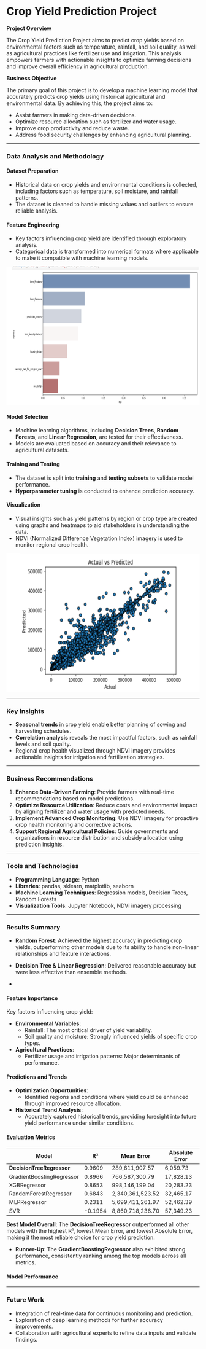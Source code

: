 # Crop Yield Prediction Project  

**Project Overview**
  
The Crop Yield Prediction Project aims to predict crop yields based on environmental factors such as temperature, rainfall, and soil quality, as well as agricultural practices like fertilizer use and irrigation. This analysis empowers farmers with actionable insights to optimize farming decisions and improve overall efficiency in agricultural production.  

 **Business Objective**
  
The primary goal of this project is to develop a machine learning model that accurately predicts crop yields using historical agricultural and environmental data. By achieving this, the project aims to:  
- Assist farmers in making data-driven decisions.  
- Optimize resource allocation such as fertilizer and water usage.  
- Improve crop productivity and reduce waste.  
- Address food security challenges by enhancing agricultural planning.
  
---

### Data Analysis and Methodology  

#### Dataset Preparation  
- Historical data on crop yields and environmental conditions is collected, including factors such as temperature, soil moisture, and rainfall patterns.  
- The dataset is cleaned to handle missing values and outliers to ensure reliable analysis.  

#### Feature Engineering  
- Key factors influencing crop yield are identified through exploratory analysis.  
- Categorical data is transformed into numerical formats where applicable to make it compatible with machine learning models.  
<div align="center">
  <img src="https://github.com/Sree191031/Crop_Yeild_Prediction_Project/blob/main/Crop%20Yeild%20Prediction/Images/Features%20Extracted%20via%20Feature%20Selection.png" width="640" height="360" />
</div>

#### Model Selection  
- Machine learning algorithms, including **Decision Trees**, **Random Forests**, and **Linear Regression**, are tested for their effectiveness.  
- Models are evaluated based on accuracy and their relevance to agricultural datasets.  

#### Training and Testing  
- The dataset is split into **training** and **testing subsets** to validate model performance.  
- **Hyperparameter tuning** is conducted to enhance prediction accuracy.  

#### Visualization  
- Visual insights such as yield patterns by region or crop type are created using graphs and heatmaps to aid stakeholders in understanding the data.  
- NDVI (Normalized Difference Vegetation Index) imagery is used to monitor regional crop health.
<div align="center">
  <img src="https://github.com/Sree191031/Crop_Yeild_Prediction_Project/blob/main/Crop%20Yeild%20Prediction/Images/Actual_Predicted%20Values%20Scatter%20Plot.png" width="640" height="360" />
</div>

---
### Key Insights  
- **Seasonal trends** in crop yield enable better planning of sowing and harvesting schedules.  
- **Correlation analysis** reveals the most impactful factors, such as rainfall levels and soil quality.  
- Regional crop health visualized through NDVI imagery provides actionable insights for irrigation and fertilization strategies.  

---
### Business Recommendations  
1. **Enhance Data-Driven Farming**: Provide farmers with real-time recommendations based on model predictions.  
2. **Optimize Resource Utilization**: Reduce costs and environmental impact by aligning fertilizer and water usage with predicted needs.  
3. **Implement Advanced Crop Monitoring**: Use NDVI imagery for proactive crop health monitoring and corrective actions.  
4. **Support Regional Agricultural Policies**: Guide governments and organizations in resource distribution and subsidy allocation using prediction insights.  

---
### Tools and Technologies  
- **Programming Language**: Python  
- **Libraries**: pandas, sklearn, matplotlib, seaborn  
- **Machine Learning Techniques**: Regression models, Decision Trees, Random Forests  
- **Visualization Tools**: Jupyter Notebook, NDVI imagery processing  

--- 


### Results Summary

- **Random Forest**: Achieved the highest accuracy in predicting crop yields, outperforming other models due to its ability to handle non-linear relationships and feature interactions.
- **Decision Tree & Linear Regression**: Delivered reasonable accuracy but were less effective than ensemble methods.

-

#### Feature Importance
Key factors influencing crop yield:
- **Environmental Variables**:
  - Rainfall: The most critical driver of yield variability.
  - Soil quality and moisture: Strongly influenced yields of specific crop types.
- **Agricultural Practices**:
  - Fertilizer usage and irrigation patterns: Major determinants of performance.

#### Predictions and Trends
- **Optimization Opportunities**:
  - Identified regions and conditions where yield could be enhanced through improved resource allocation.
- **Historical Trend Analysis**:
  - Accurately captured historical trends, providing foresight into future yield performance under similar conditions.

#### Evaluation Metrics

| Model                        | R²       | Mean Error          | Absolute Error    |
|------------------------------|----------|---------------------|-------------------|
| **DecisionTreeRegressor**    | 0.9609   | 289,611,907.57      | 6,059.73          |
| GradientBoostingRegressor    | 0.8966   | 766,587,300.79      | 17,828.13         |
| XGBRegressor                 | 0.8653   | 998,146,199.04      | 20,283.23         |
| RandomForestRegressor        | 0.6843   | 2,340,361,523.52    | 32,465.17         |
| MLPRegressor                 | 0.2311   | 5,699,411,261.97    | 52,462.39         |
| SVR                          | -0.1954  | 8,860,718,236.70    | 57,349.23         |

 **Best Model Overall**: The **DecisionTreeRegressor** outperformed all other models with the highest R², lowest Mean Error, and lowest Absolute Error, making it the most reliable choice for crop yield prediction.  
- **Runner-Up**: The **GradientBoostingRegressor** also exhibited strong performance, consistently ranking among the top models across all metrics.
#### Model Performance

---
### Future Work
- Integration of real-time data for continuous monitoring and prediction.
- Exploration of deep learning methods for further accuracy improvements.
- Collaboration with agricultural experts to refine data inputs and validate findings.
